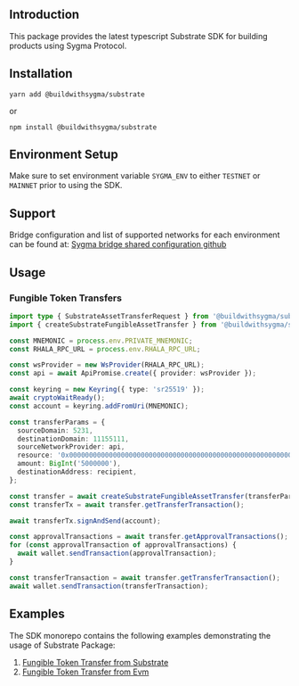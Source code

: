 ## Introduction

This package provides the latest typescript Substrate SDK for building products using Sygma Protocol.

## Installation

```
yarn add @buildwithsygma/substrate
```

or

```
npm install @buildwithsygma/substrate
```

## Environment Setup

Make sure to set environment variable `SYGMA_ENV` to either `TESTNET` or `MAINNET` prior to using the SDK.

## Support

Bridge configuration and list of supported networks for each environment can be found at: [Sygma bridge shared configuration github](https://github.com/sygmaprotocol/sygma-shared-configuration)

## Usage

### Fungible Token Transfers

```typescript
import type { SubstrateAssetTransferRequest } from '@buildwithsygma/substrate';
import { createSubstrateFungibleAssetTransfer } from '@buildwithsygma/substrate';

const MNEMONIC = process.env.PRIVATE_MNEMONIC;
const RHALA_RPC_URL = process.env.RHALA_RPC_URL;

const wsProvider = new WsProvider(RHALA_RPC_URL);
const api = await ApiPromise.create({ provider: wsProvider });

const keyring = new Keyring({ type: 'sr25519' });
await cryptoWaitReady();
const account = keyring.addFromUri(MNEMONIC);

const transferParams = {
  sourceDomain: 5231,
  destinationDomain: 11155111,
  sourceNetworkProvider: api,
  resource: '0x0000000000000000000000000000000000000000000000000000000000001100',
  amount: BigInt('5000000'),
  destinationAddress: recipient,
};

const transfer = await createSubstrateFungibleAssetTransfer(transferParams);
const transferTx = await transfer.getTransferTransaction();

await transferTx.signAndSend(account);

const approvalTransactions = await transfer.getApprovalTransactions();
for (const approvalTransaction of approvalTransactions) {
  await wallet.sendTransaction(approvalTransaction);
}

const transferTransaction = await transfer.getTransferTransaction();
await wallet.sendTransaction(transferTransaction);
```

## Examples

The SDK monorepo contains the following examples demonstrating the usage of Substrate Package:

1. [Fungible Token Transfer from Substrate](https://github.com/sygmaprotocol/sygma-sdk/tree/main/examples/substrate-to-evm-fungible-transfer)
2. [Fungible Token Transfer from Evm](https://github.com/sygmaprotocol/sygma-sdk/tree/main/examples/evm-to-substrate-fungible-transfer)
